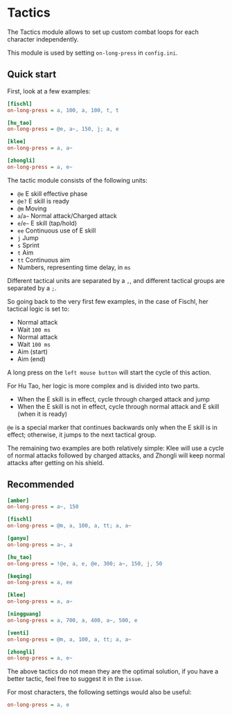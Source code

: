 # Tactics

The Tactics module allows to set up custom combat loops for each character independently.

This module is used by setting `on-long-press` in `config.ini`.

## Quick start

First, look at a few examples:

```ini
[fischl]
on-long-press = a, 100, a, 100, t, t

[hu_tao]
on-long-press = @e, a~, 150, j; a, e

[klee]
on-long-press = a, a~

[zhongli]
on-long-press = a, e~
```

The tactic module consists of the following units:

- `@e` E skill effective phase
- `@e?` E skill is ready
- `@m` Moving
- `a`/`a~` Normal attack/Charged attack
- `e`/`e~` E skill (tap/hold)
- `ee` Continuous use of E skill
- `j` Jump
- `s` Sprint
- `t` Aim
- `tt` Continuous aim
- Numbers, representing time delay, in `ms`

Different tactical units are separated by a `,`, and different tactical groups are separated by a `;`.

So going back to the very first few examples, in the case of Fischl, her tactical logic is set to:

- Normal attack
- Wait `100 ms`
- Normal attack
- Wait `100 ms`
- Aim (start)
- Aim (end)

A long press on the `left mouse button` will start the cycle of this action.

For Hu Tao, her logic is more complex and is divided into two parts.

- When the E skill is in effect, cycle through charged attack and jump
- When the E skill is not in effect, cycle through normal attack and E skill (when it is ready)

`@e` is a special marker that continues backwards only when the E skill is in effect; otherwise, it jumps to the next tactical group.

The remaining two examples are both relatively simple: Klee will use a cycle of normal attacks followed by charged attacks, and Zhongli will keep normal attacks after getting on his shield.

## Recommended

```ini
[amber]
on-long-press = a~, 150

[fischl]
on-long-press = @m, a, 100, a, tt; a, a~

[ganyu]
on-long-press = a~, a

[hu_tao]
on-long-press = !@e, a, e, @e, 300; a~, 150, j, 50

[keqing]
on-long-press = a, ee

[klee]
on-long-press = a, a~

[ningguang]
on-long-press = a, 700, a, 400, a~, 500, e

[venti]
on-long-press = @m, a, 100, a, tt; a, a~

[zhongli]
on-long-press = a, e~
```

The above tactics do not mean they are the optimal solution, if you have a better tactic, feel free to suggest it in the `issue`.

For most characters, the following settings would also be useful:

```ini
on-long-press = a, e
```
